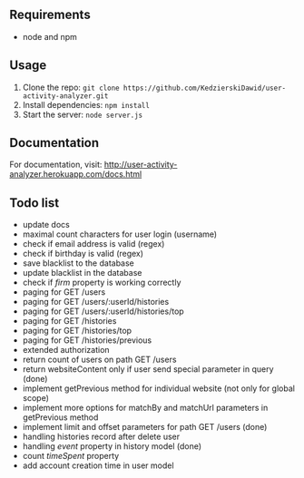 ## Requirements

- node and npm

## Usage

1. Clone the repo: `git clone https://github.com/KedzierskiDawid/user-activity-analyzer.git`
2. Install dependencies: `npm install`
5. Start the server: `node server.js`

## Documentation

For documentation, visit: http://user-activity-analyzer.herokuapp.com/docs.html

## Todo list

* update docs
* maximal count characters for user login (username)
* check if email address is valid (regex)
* check if birthday is valid (regex)
* save blacklist to the database
* update blacklist in the database
* check if _firm_ property is working correctly
* paging for GET /users
* paging for GET /users/:userId/histories
* paging for GET /users/:userId/histories/top
* paging for GET /histories
* paging for GET /histories/top
* paging for GET /histories/previous
* extended authorization
* return count of users on path GET /users
* return websiteContent only if user send special parameter in query (done)
* implement getPrevious method for individual website (not only for global scope)
* implement more options for matchBy and matchUrl parameters in getPrevious method
* implement limit and offset parameters for path GET /users (done)
* handling histories record after delete user
* handling _event_ property in history model (done)
* count _timeSpent_ property
* add account creation time in user model